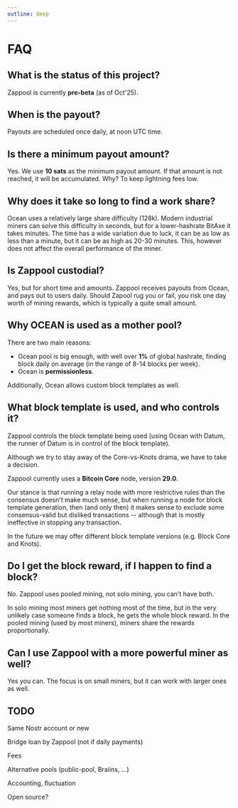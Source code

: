 ```yaml
---
outline: deep
---
```


# FAQ


## What is the status of this project?

Zappool is currently __pre-beta__ (as of Oct'25).


## When is the payout?

Payouts are scheduled once daily, at noon UTC time.


## Is there a minimum payout amount?

Yes. We use __10 sats__ as the minimum payout amount. If that amount is not reached, it will be accumulated. Why? To keep lightning fees low.


## Why does it take so long to find a work share?

Ocean uses a relatively large share difficulty (128k). Modern industrial miners can solve this difficulty in seconds, but for a lower-hashrate BitAxe it takes minutes. The time has a wide variation due to luck, it can be as low as less than a minute, but it can be as high as 20-30 minutes. This, however does not affect the overall performance of the miner.


## Is Zappool custodial?

Yes, but for short time and amounts. Zappool receives payouts from Ocean, and pays out to users daily. Should Zapool rug you or fail, you risk one day worth of mining rewards, which is typically a quite small amount.


## Why OCEAN is used as a mother pool?

There are two main reasons:

- Ocean pool is big enough, with well over __1%__ of global hashrate, finding block daily on average (in the range of 8-14 blocks per week).
- Ocean is __permissionless__.

Additionally, Ocean allows custom block templates as well.


## What block template is used, and who controls it?

Zappool controls the block template being used (using Ocean with Datum, the runner of Datum is in control of the block template).

Although we try to stay away of the Core-vs-Knots drama, we have to take a decision.

Zappool currently uses a __Bitcoin Core__ node, version __29.0__.

Our stance is that running a relay node with more restrictive rules than the consensus doesn't make much sense, but when running a node for block template generation, then (and only then) it makes sense to exclude some consensus-valid but disliked transactions -- although that is mostly ineffective in stopping any transaction.

In the future we may offer different block template versions (e.g. Block Core and Knots).


## Do I get the block reward, if I happen to find a block?

No. Zappool uses pooled mining, not solo mining, you can't have both.

In solo mining most miners get nothing most of the time, but in the very unlikely case someone finds a block, he gets the whole block reward. In the pooled mining (used by most miners), miners share the rewards proportionally.


## Can I use Zappool with a more powerful miner as well?

Yes you can. The focus is on small miners, but it can work with larger ones as well.


## TODO

Same Nostr account or new

Bridge loan by Zappool (not if daily payments)

Fees

Alternative pools (public-pool, Braiins, ...)

Accounting, fluctuation

Open source?
